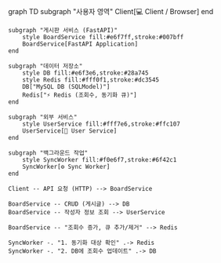 graph TD
    subgraph "사용자 영역"
        Client[💻 Client / Browser]
    end

    subgraph "게시판 서비스 (FastAPI)"
        style BoardService fill:#e6f7ff,stroke:#007bff
        BoardService[FastAPI Application]
    end

    subgraph "데이터 저장소"
        style DB fill:#e6f3e6,stroke:#28a745
        style Redis fill:#fff0f1,stroke:#dc3545
        DB["MySQL DB (SQLModel)"]
        Redis["⚡ Redis (조회수, 동기화 큐)"]
    end

    subgraph "외부 서비스"
        style UserService fill:#fff7e6,stroke:#ffc107
        UserService[👤 User Service]
    end
    
    subgraph "백그라운드 작업"
        style SyncWorker fill:#f0e6f7,stroke:#6f42c1
        SyncWorker[⚙️ Sync Worker]
    end

    Client -- API 요청 (HTTP) --> BoardService

    BoardService -- CRUD (게시글) --> DB
    BoardService -- 작성자 정보 조회 --> UserService
    
    BoardService -- "조회수 증가, 큐 추가/제거" --> Redis

    SyncWorker -. "1. 동기화 대상 확인" .-> Redis
    SyncWorker -. "2. DB에 조회수 업데이트" .-> DB

